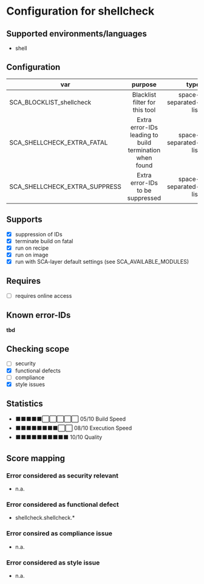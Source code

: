 # Configuration for shellcheck

## Supported environments/languages

* shell

## Configuration

| var | purpose | type | default |
| ------------- |:-------------:| -----:| -----:
| SCA_BLOCKLIST_shellcheck | Blacklist filter for this tool | space-separated-list | ""
| SCA_SHELLCHECK_EXTRA_FATAL | Extra error-IDs leading to build termination when found | space-separated-list | "":
| SCA_SHELLCHECK_EXTRA_SUPPRESS | Extra error-IDs to be suppressed | space-separated-list | ""

## Supports

* [x] suppression of IDs
* [x] terminate build on fatal
* [x] run on recipe
* [x] run on image
* [x] run with SCA-layer default settings (see SCA_AVAILABLE_MODULES)

## Requires

* [ ] requires online access

## Known error-IDs

__tbd__

## Checking scope

* [ ] security
* [x] functional defects
* [ ] compliance
* [x] style issues

## Statistics

* ⬛⬛⬛⬛⬛⬜⬜⬜⬜⬜ 05/10 Build Speed
* ⬛⬛⬛⬛⬛⬛⬛⬛⬜⬜ 08/10 Execution Speed
* ⬛⬛⬛⬛⬛⬛⬛⬛⬛⬛ 10/10 Quality

## Score mapping

### Error considered as security relevant

* n.a.

### Error considered as functional defect

* shellcheck.shellcheck.*

### Error consired as compliance issue

* n.a.

### Error considered as style issue

* n.a.
